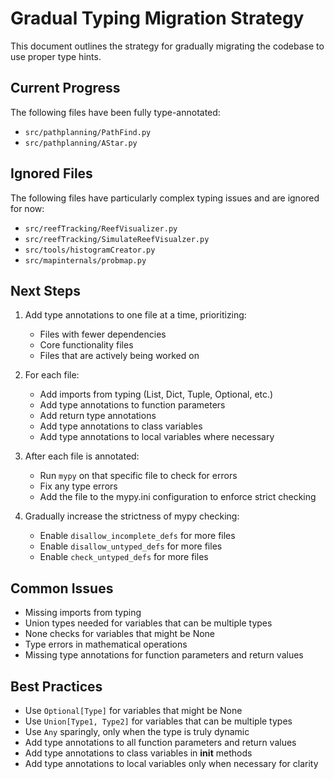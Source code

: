 # Gradual Typing Migration Strategy

This document outlines the strategy for gradually migrating the codebase to use proper type hints.

## Current Progress

The following files have been fully type-annotated:

- `src/pathplanning/PathFind.py`
- `src/pathplanning/AStar.py`

## Ignored Files

The following files have particularly complex typing issues and are ignored for now:

- `src/reefTracking/ReefVisualizer.py`
- `src/reefTracking/SimulateReefVisualzer.py`
- `src/tools/histogramCreator.py`
- `src/mapinternals/probmap.py`

## Next Steps

1. Add type annotations to one file at a time, prioritizing:
   - Files with fewer dependencies
   - Core functionality files
   - Files that are actively being worked on

2. For each file:
   - Add imports from typing (List, Dict, Tuple, Optional, etc.)
   - Add type annotations to function parameters
   - Add return type annotations
   - Add type annotations to class variables
   - Add type annotations to local variables where necessary

3. After each file is annotated:
   - Run `mypy` on that specific file to check for errors
   - Fix any type errors
   - Add the file to the mypy.ini configuration to enforce strict checking

4. Gradually increase the strictness of mypy checking:
   - Enable `disallow_incomplete_defs` for more files
   - Enable `disallow_untyped_defs` for more files
   - Enable `check_untyped_defs` for more files

## Common Issues

- Missing imports from typing
- Union types needed for variables that can be multiple types
- None checks for variables that might be None
- Type errors in mathematical operations
- Missing type annotations for function parameters and return values

## Best Practices

- Use `Optional[Type]` for variables that might be None
- Use `Union[Type1, Type2]` for variables that can be multiple types
- Use `Any` sparingly, only when the type is truly dynamic
- Add type annotations to all function parameters and return values
- Add type annotations to class variables in __init__ methods
- Add type annotations to local variables only when necessary for clarity